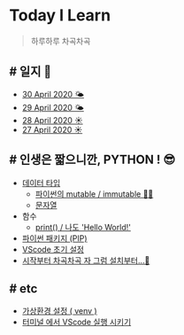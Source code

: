 # Today I Learn 
  
> 하루하루 차곡차곡

## # 일지 📝
- [30 April 2020 🌤](/record/30April2020.md)
- [29 April 2020 🌤](/record/29April2020.md)
- [28 April 2020 ☀️](/record/28April2020.md)
- [27 April 2020 ☀️](/record/27April2020.md)

## # 인생은 짧으니깐,   PYTHON ! 😎
- [데이터 타입](/python/datatype.md)
  - [파이썬의 mutable / immutable 👏🏼](/python/mutable-immutable.md)
  - [문자열](/python/datatype-string.md)
- 함수
  - [print() / 나도 'Hello World!'](/python/function-print.md)
- [파이썬 패키지 (PIP)](/python/pip.md)
- [VScode 초기 설정](/python/setting.md)
- [시작부터 차곡차곡 자 그럼 설치부터...🧩](/python/downloads.md)

## # etc
- [가상환경 설정 ( venv )](/etc/virtualen.md)
- [터미널 에서 VScode 실행 시키기](/etc/openvscode.md)

